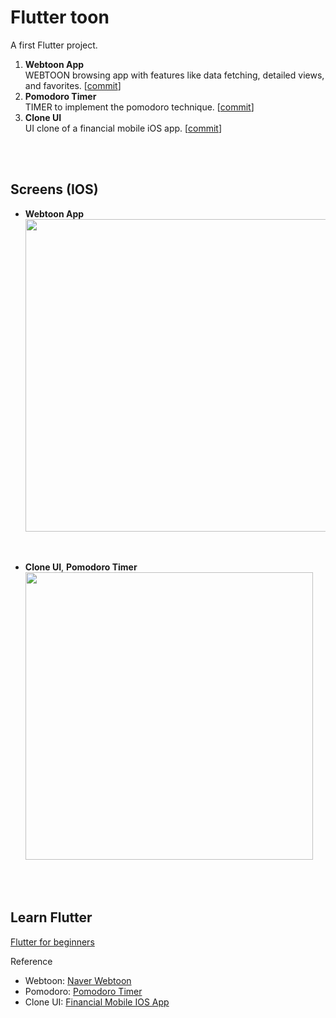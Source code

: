 # Flutter toon

A first Flutter project.

1. **Webtoon App**  
   WEBTOON browsing app with features like data fetching, detailed views, and favorites. [[commit](https://github.com/wozlsla/flutter/tree/7f34840ed7f708e2fa93a6fb09c750c83b6e9018 "Webtoon App")]
2. **Pomodoro Timer**  
   TIMER to implement the pomodoro technique. [[commit](https://github.com/wozlsla/flutter/tree/0a217d1327baad7b7b0244dc1cb6f4364ef0d38a "Pomodoro")]
3. **Clone UI**  
   UI clone of a financial mobile iOS app. [[commit](https://github.com/wozlsla/flutter/tree/377a24f277413332604ca18c603ce91eeb890cda "Clone Cards")]

</br>  
</br>

## Screens (IOS)

- **Webtoon App**  
  <img src = "https://github.com/user-attachments/assets/57e01ff9-9be4-47d5-85fd-254b1cd8d714" width="560" height="500">

<br/>

- **Clone UI**, **Pomodoro Timer**  
  <img src = "https://github.com/user-attachments/assets/79563ed5-8192-459b-b734-8a2439ffbed5" width="460" height="460">

<br/>  
<br/>

## Learn Flutter

[Flutter for beginners](https://nomadcoders.co/flutter-for-beginners "NomadCoders")

Reference

- Webtoon: [Naver Webtoon](https://comic.naver.com "Naver Webtoon")
- Pomodoro: [Pomodoro Timer](https://www.behance.net/gallery/98918603/POMO-UIKIT?tracking_source=search_projects%7Cpomo+uikit "Behance")
- Clone UI: [Financial Mobile IOS App](https://dribbble.com/shots/19858341-Finnancial-Mobile-IOS-App "Dribble")
